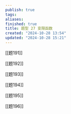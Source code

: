 ```yaml
---
publish: true
tags: 
aliases: 
finished: true
title: 题型 27 变限函数
created: "2024-10-28 13:54"
updated: "2024-10-28 15:21"
---
```



[[题191]]

[[题192]]

[[题193]]

[[题194]]

[[题195]]

[[题196]]
